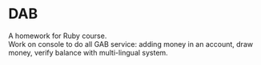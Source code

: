 # DAB
A homework for Ruby course.  
Work on console to do all GAB service: adding money in an account, draw money, verify balance with multi-lingual system.
